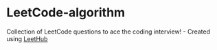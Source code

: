 # LeetCode-algorithm
Collection of LeetCode questions to ace the coding interview! - Created using [LeetHub](https://github.com/QasimWani/LeetHub)
